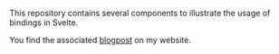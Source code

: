 This repository contains several components to illustrate the usage of bindings in Svelte.

You find the associated [blogpost](https://marcradziwill/) on my website.